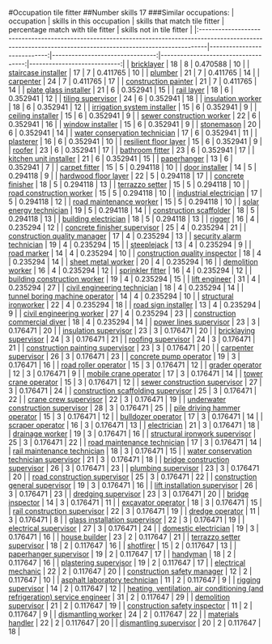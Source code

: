 #Occupation tile fitter
##Number skills 17
###Similar occupations:
| occupation                                                                                                                                                    |   skills in this occupation |   skills that match tile fitter |   percentage match with tile fitter |   skills not in tile fitter |
|:--------------------------------------------------------------------------------------------------------------------------------------------------------------|----------------------------:|--------------------------------:|------------------------------------:|----------------------------:|
| [bricklayer](bricklayer.md)                                                                                                                                   |                          18 |                               8 |                            0.470588 |                          10 |
| [staircase installer](staircase_installer.md)                                                                                                                 |                          17 |                               7 |                            0.411765 |                          10 |
| [plumber](plumber.md)                                                                                                                                         |                          21 |                               7 |                            0.411765 |                          14 |
| [carpenter](carpenter.md)                                                                                                                                     |                          24 |                               7 |                            0.411765 |                          17 |
| [construction painter](construction_painter.md)                                                                                                               |                          21 |                               7 |                            0.411765 |                          14 |
| [plate glass installer](plate_glass_installer.md)                                                                                                             |                          21 |                               6 |                            0.352941 |                          15 |
| [rail layer](rail_layer.md)                                                                                                                                   |                          18 |                               6 |                            0.352941 |                          12 |
| [tiling supervisor](tiling_supervisor.md)                                                                                                                     |                          24 |                               6 |                            0.352941 |                          18 |
| [insulation worker](insulation_worker.md)                                                                                                                     |                          18 |                               6 |                            0.352941 |                          12 |
| [irrigation system installer](irrigation_system_installer.md)                                                                                                 |                          15 |                               6 |                            0.352941 |                           9 |
| [ceiling installer](ceiling_installer.md)                                                                                                                     |                          15 |                               6 |                            0.352941 |                           9 |
| [sewer construction worker](sewer_construction_worker.md)                                                                                                     |                          22 |                               6 |                            0.352941 |                          16 |
| [window installer](window_installer.md)                                                                                                                       |                          15 |                               6 |                            0.352941 |                           9 |
| [stonemason](stonemason.md)                                                                                                                                   |                          20 |                               6 |                            0.352941 |                          14 |
| [water conservation technician](water_conservation_technician.md)                                                                                             |                          17 |                               6 |                            0.352941 |                          11 |
| [plasterer](plasterer.md)                                                                                                                                     |                          16 |                               6 |                            0.352941 |                          10 |
| [resilient floor layer](resilient_floor_layer.md)                                                                                                             |                          15 |                               6 |                            0.352941 |                           9 |
| [roofer](roofer.md)                                                                                                                                           |                          23 |                               6 |                            0.352941 |                          17 |
| [bathroom fitter](bathroom_fitter.md)                                                                                                                         |                          23 |                               6 |                            0.352941 |                          17 |
| [kitchen unit installer](kitchen_unit_installer.md)                                                                                                           |                          21 |                               6 |                            0.352941 |                          15 |
| [paperhanger](paperhanger.md)                                                                                                                                 |                          13 |                               6 |                            0.352941 |                           7 |
| [carpet fitter](carpet_fitter.md)                                                                                                                             |                          15 |                               5 |                            0.294118 |                          10 |
| [door installer](door_installer.md)                                                                                                                           |                          14 |                               5 |                            0.294118 |                           9 |
| [hardwood floor layer](hardwood_floor_layer.md)                                                                                                               |                          22 |                               5 |                            0.294118 |                          17 |
| [concrete finisher](concrete_finisher.md)                                                                                                                     |                          18 |                               5 |                            0.294118 |                          13 |
| [terrazzo setter](terrazzo_setter.md)                                                                                                                         |                          15 |                               5 |                            0.294118 |                          10 |
| [road construction worker](road_construction_worker.md)                                                                                                       |                          15 |                               5 |                            0.294118 |                          10 |
| [industrial electrician](industrial_electrician.md)                                                                                                           |                          17 |                               5 |                            0.294118 |                          12 |
| [road maintenance worker](road_maintenance_worker.md)                                                                                                         |                          15 |                               5 |                            0.294118 |                          10 |
| [solar energy technician](solar_energy_technician.md)                                                                                                         |                          19 |                               5 |                            0.294118 |                          14 |
| [construction scaffolder](construction_scaffolder.md)                                                                                                         |                          18 |                               5 |                            0.294118 |                          13 |
| [building electrician](building_electrician.md)                                                                                                               |                          18 |                               5 |                            0.294118 |                          13 |
| [rigger](rigger.md)                                                                                                                                           |                          16 |                               4 |                            0.235294 |                          12 |
| [concrete finisher supervisor](concrete_finisher_supervisor.md)                                                                                               |                          25 |                               4 |                            0.235294 |                          21 |
| [construction quality manager](construction_quality_manager.md)                                                                                               |                          17 |                               4 |                            0.235294 |                          13 |
| [security alarm technician](security_alarm_technician.md)                                                                                                     |                          19 |                               4 |                            0.235294 |                          15 |
| [steeplejack](steeplejack.md)                                                                                                                                 |                          13 |                               4 |                            0.235294 |                           9 |
| [road marker](road_marker.md)                                                                                                                                 |                          14 |                               4 |                            0.235294 |                          10 |
| [construction quality inspector](construction_quality_inspector.md)                                                                                           |                          18 |                               4 |                            0.235294 |                          14 |
| [sheet metal worker](sheet_metal_worker.md)                                                                                                                   |                          20 |                               4 |                            0.235294 |                          16 |
| [demolition worker](demolition_worker.md)                                                                                                                     |                          16 |                               4 |                            0.235294 |                          12 |
| [sprinkler fitter](sprinkler_fitter.md)                                                                                                                       |                          16 |                               4 |                            0.235294 |                          12 |
| [building construction worker](building_construction_worker.md)                                                                                               |                          19 |                               4 |                            0.235294 |                          15 |
| [lift engineer](lift_engineer.md)                                                                                                                             |                          31 |                               4 |                            0.235294 |                          27 |
| [civil engineering technician](civil_engineering_technician.md)                                                                                               |                          18 |                               4 |                            0.235294 |                          14 |
| [tunnel boring machine operator](tunnel_boring_machine_operator.md)                                                                                           |                          14 |                               4 |                            0.235294 |                          10 |
| [structural ironworker](structural_ironworker.md)                                                                                                             |                          22 |                               4 |                            0.235294 |                          18 |
| [road sign installer](road_sign_installer.md)                                                                                                                 |                          13 |                               4 |                            0.235294 |                           9 |
| [civil engineering worker](civil_engineering_worker.md)                                                                                                       |                          27 |                               4 |                            0.235294 |                          23 |
| [construction commercial diver](construction_commercial_diver.md)                                                                                             |                          18 |                               4 |                            0.235294 |                          14 |
| [power lines supervisor](power_lines_supervisor.md)                                                                                                           |                          23 |                               3 |                            0.176471 |                          20 |
| [insulation supervisor](insulation_supervisor.md)                                                                                                             |                          23 |                               3 |                            0.176471 |                          20 |
| [bricklaying supervisor](bricklaying_supervisor.md)                                                                                                           |                          24 |                               3 |                            0.176471 |                          21 |
| [roofing supervisor](roofing_supervisor.md)                                                                                                                   |                          24 |                               3 |                            0.176471 |                          21 |
| [construction painting supervisor](construction_painting_supervisor.md)                                                                                       |                          23 |                               3 |                            0.176471 |                          20 |
| [carpenter supervisor](carpenter_supervisor.md)                                                                                                               |                          26 |                               3 |                            0.176471 |                          23 |
| [concrete pump operator](concrete_pump_operator.md)                                                                                                           |                          19 |                               3 |                            0.176471 |                          16 |
| [road roller operator](road_roller_operator.md)                                                                                                               |                          15 |                               3 |                            0.176471 |                          12 |
| [grader operator](grader_operator.md)                                                                                                                         |                          12 |                               3 |                            0.176471 |                           9 |
| [mobile crane operator](mobile_crane_operator.md)                                                                                                             |                          17 |                               3 |                            0.176471 |                          14 |
| [tower crane operator](tower_crane_operator.md)                                                                                                               |                          15 |                               3 |                            0.176471 |                          12 |
| [sewer construction supervisor](sewer_construction_supervisor.md)                                                                                             |                          27 |                               3 |                            0.176471 |                          24 |
| [construction scaffolding supervisor](construction_scaffolding_supervisor.md)                                                                                 |                          25 |                               3 |                            0.176471 |                          22 |
| [crane crew supervisor](crane_crew_supervisor.md)                                                                                                             |                          22 |                               3 |                            0.176471 |                          19 |
| [underwater construction supervisor](underwater_construction_supervisor.md)                                                                                   |                          28 |                               3 |                            0.176471 |                          25 |
| [pile driving hammer operator](pile_driving_hammer_operator.md)                                                                                               |                          15 |                               3 |                            0.176471 |                          12 |
| [bulldozer operator](bulldozer_operator.md)                                                                                                                   |                          17 |                               3 |                            0.176471 |                          14 |
| [scraper operator](scraper_operator.md)                                                                                                                       |                          16 |                               3 |                            0.176471 |                          13 |
| [electrician](electrician.md)                                                                                                                                 |                          21 |                               3 |                            0.176471 |                          18 |
| [drainage worker](drainage_worker.md)                                                                                                                         |                          19 |                               3 |                            0.176471 |                          16 |
| [structural ironwork supervisor](structural_ironwork_supervisor.md)                                                                                           |                          25 |                               3 |                            0.176471 |                          22 |
| [road maintenance technician](road_maintenance_technician.md)                                                                                                 |                          17 |                               3 |                            0.176471 |                          14 |
| [rail maintenance technician](rail_maintenance_technician.md)                                                                                                 |                          18 |                               3 |                            0.176471 |                          15 |
| [water conservation technician supervisor](water_conservation_technician_supervisor.md)                                                                       |                          21 |                               3 |                            0.176471 |                          18 |
| [bridge construction supervisor](bridge_construction_supervisor.md)                                                                                           |                          26 |                               3 |                            0.176471 |                          23 |
| [plumbing supervisor](plumbing_supervisor.md)                                                                                                                 |                          23 |                               3 |                            0.176471 |                          20 |
| [road construction supervisor](road_construction_supervisor.md)                                                                                               |                          25 |                               3 |                            0.176471 |                          22 |
| [construction general supervisor](construction_general_supervisor.md)                                                                                         |                          19 |                               3 |                            0.176471 |                          16 |
| [lift installation supervisor](lift_installation_supervisor.md)                                                                                               |                          26 |                               3 |                            0.176471 |                          23 |
| [dredging supervisor](dredging_supervisor.md)                                                                                                                 |                          23 |                               3 |                            0.176471 |                          20 |
| [bridge inspector](bridge_inspector.md)                                                                                                                       |                          14 |                               3 |                            0.176471 |                          11 |
| [excavator operator](excavator_operator.md)                                                                                                                   |                          18 |                               3 |                            0.176471 |                          15 |
| [rail construction supervisor](rail_construction_supervisor.md)                                                                                               |                          22 |                               3 |                            0.176471 |                          19 |
| [dredge operator](dredge_operator.md)                                                                                                                         |                          11 |                               3 |                            0.176471 |                           8 |
| [glass installation supervisor](glass_installation_supervisor.md)                                                                                             |                          22 |                               3 |                            0.176471 |                          19 |
| [electrical supervisor](electrical_supervisor.md)                                                                                                             |                          27 |                               3 |                            0.176471 |                          24 |
| [domestic electrician](domestic_electrician.md)                                                                                                               |                          19 |                               3 |                            0.176471 |                          16 |
| [house builder](house_builder.md)                                                                                                                             |                          23 |                               2 |                            0.117647 |                          21 |
| [terrazzo setter supervisor](terrazzo_setter_supervisor.md)                                                                                                   |                          18 |                               2 |                            0.117647 |                          16 |
| [shotfirer](shotfirer.md)                                                                                                                                     |                          15 |                               2 |                            0.117647 |                          13 |
| [paperhanger supervisor](paperhanger_supervisor.md)                                                                                                           |                          19 |                               2 |                            0.117647 |                          17 |
| [handyman](handyman.md)                                                                                                                                       |                          18 |                               2 |                            0.117647 |                          16 |
| [plastering supervisor](plastering_supervisor.md)                                                                                                             |                          19 |                               2 |                            0.117647 |                          17 |
| [electrical mechanic](electrical_mechanic.md)                                                                                                                 |                          22 |                               2 |                            0.117647 |                          20 |
| [construction safety manager](construction_safety_manager.md)                                                                                                 |                          12 |                               2 |                            0.117647 |                          10 |
| [asphalt laboratory technician](asphalt_laboratory_technician.md)                                                                                             |                          11 |                               2 |                            0.117647 |                           9 |
| [rigging supervisor](rigging_supervisor.md)                                                                                                                   |                          14 |                               2 |                            0.117647 |                          12 |
| [heating, ventilation, air conditioning (and refrigeration) service engineer](heating,_ventilation,_air_conditioning_(and_refrigeration)_service_engineer.md) |                          31 |                               2 |                            0.117647 |                          29 |
| [demolition supervisor](demolition_supervisor.md)                                                                                                             |                          21 |                               2 |                            0.117647 |                          19 |
| [construction safety inspector](construction_safety_inspector.md)                                                                                             |                          11 |                               2 |                            0.117647 |                           9 |
| [dismantling worker](dismantling_worker.md)                                                                                                                   |                          24 |                               2 |                            0.117647 |                          22 |
| [materials handler](materials_handler.md)                                                                                                                     |                          22 |                               2 |                            0.117647 |                          20 |
| [dismantling supervisor](dismantling_supervisor.md)                                                                                                           |                          20 |                               2 |                            0.117647 |                          18 |
